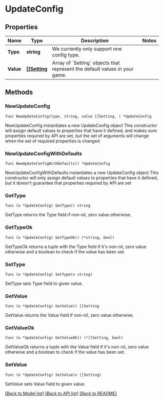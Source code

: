 # UpdateConfig

## Properties

Name | Type | Description | Notes
------------ | ------------- | ------------- | -------------
**Type** | **string** | We currently only support one config type. | 
**Value** | [**[]Setting**](Setting.md) | Array of &#x60;Setting&#x60; objects that represent the default values in your game. | 

## Methods

### NewUpdateConfig

`func NewUpdateConfig(type_ string, value []Setting, ) *UpdateConfig`

NewUpdateConfig instantiates a new UpdateConfig object
This constructor will assign default values to properties that have it defined,
and makes sure properties required by API are set, but the set of arguments
will change when the set of required properties is changed

### NewUpdateConfigWithDefaults

`func NewUpdateConfigWithDefaults() *UpdateConfig`

NewUpdateConfigWithDefaults instantiates a new UpdateConfig object
This constructor will only assign default values to properties that have it defined,
but it doesn't guarantee that properties required by API are set

### GetType

`func (o *UpdateConfig) GetType() string`

GetType returns the Type field if non-nil, zero value otherwise.

### GetTypeOk

`func (o *UpdateConfig) GetTypeOk() (*string, bool)`

GetTypeOk returns a tuple with the Type field if it's non-nil, zero value otherwise
and a boolean to check if the value has been set.

### SetType

`func (o *UpdateConfig) SetType(v string)`

SetType sets Type field to given value.


### GetValue

`func (o *UpdateConfig) GetValue() []Setting`

GetValue returns the Value field if non-nil, zero value otherwise.

### GetValueOk

`func (o *UpdateConfig) GetValueOk() (*[]Setting, bool)`

GetValueOk returns a tuple with the Value field if it's non-nil, zero value otherwise
and a boolean to check if the value has been set.

### SetValue

`func (o *UpdateConfig) SetValue(v []Setting)`

SetValue sets Value field to given value.



[[Back to Model list]](../README.md#documentation-for-models) [[Back to API list]](../README.md#documentation-for-api-endpoints) [[Back to README]](../README.md)


